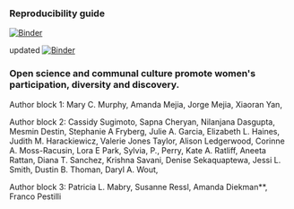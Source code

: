 ### Reproducibility guide
[![Binder](https://mybinder.org/badge_logo.svg)](https://mybinder.org/v2/gh/iuni-cadre/ReproducibilityDemo.git/ae2e4b8b9721ece97fc4b799246b22940dc87330)

updated
[![Binder](https://mybinder.org/badge_logo.svg)](https://mybinder.org/v2/gh/iuni-cadre/ReproducibilityDemo.git/8ff32848f3db606d05ac55233afa73ce8c914de6)
### Open science and communal culture promote women's participation, diversity and discovery.

Author block 1:
Mary C. Murphy, Amanda Mejia, Jorge Mejia, Xiaoran Yan, 

Author block 2:
Cassidy Sugimoto, Sapna Cheryan, Nilanjana Dasgupta, Mesmin Destin, Stephanie A Fryberg, Julie A. Garcia, Elizabeth L. Haines, Judith M. Harackiewicz, Valerie Jones Taylor, Alison Ledgerwood, Corinne A. Moss-Racusin, Lora E Park, Sylvia, P., Perry, Kate A. Ratliff, Aneeta Rattan, Diana T. Sanchez, Krishna Savani, Denise Sekaquaptewa, Jessi L. Smith, Dustin B. Thoman, Daryl A. Wout,

Author block 3:
Patricia L. Mabry, Susanne Ressl, Amanda Diekman**, Franco Pestilli
